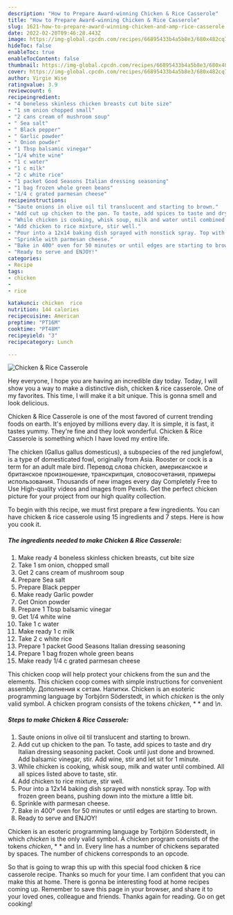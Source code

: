 ```yaml
---
description: "How to Prepare Award-winning Chicken & Rice Casserole"
title: "How to Prepare Award-winning Chicken & Rice Casserole"
slug: 1621-how-to-prepare-award-winning-chicken-and-amp-rice-casserole
date: 2022-02-20T09:46:28.443Z
image: https://img-global.cpcdn.com/recipes/66895433b4a5b8e3/680x482cq70/chicken-rice-casserole-recipe-main-photo.jpg
hideToc: false
enableToc: true
enableTocContent: false
thumbnail: https://img-global.cpcdn.com/recipes/66895433b4a5b8e3/680x482cq70/chicken-rice-casserole-recipe-main-photo.jpg
cover: https://img-global.cpcdn.com/recipes/66895433b4a5b8e3/680x482cq70/chicken-rice-casserole-recipe-main-photo.jpg
author: Virgie Wise
ratingvalue: 3.9
reviewcount: 6
recipeingredient:
- "4 boneless skinless chicken breasts cut bite size"
- "1 sm onion chopped small"
- "2 cans cream of mushroom soup"
- " Sea salt"
- " Black pepper"
- " Garlic powder"
- " Onion powder"
- "1 Tbsp balsamic vinegar"
- "1/4 white wine"
- "1 c water"
- "1 c milk"
- "2 c white rice"
- "1 packet Good Seasons Italian dressing seasoning"
- "1 bag frozen whole green beans"
- "1/4 c grated parmesan cheese"
recipeinstructions:
- "Saute onions in olive oil til translucent and starting to brown."
- "Add cut up chicken to the pan. To taste, add spices to taste and dry Italian dressing seasoning packet. Cook until just done and browned. Add balsamic vinegar, stir. Add wine, stir and let sit for 1 minute."
- "While chicken is cooking, whisk soup, milk and water until combined. All all spices listed above to taste, stir."
- "Add chicken to rice mixture, stir well."
- "Pour into a 12x14 baking dish sprayed with nonstick spray. Top with frozen green beans, pushing down into the mixture a little bit."
- "Sprinkle with parmesan cheese."
- "Bake in 400° oven for 50 minutes or until edges are starting to brown."
- "Ready to serve and ENJOY!"
categories:
- Recipe
tags:
- chicken
- 
- rice

katakunci: chicken  rice 
nutrition: 144 calories
recipecuisine: American
preptime: "PT16M"
cooktime: "PT48M"
recipeyield: "3"
recipecategory: Lunch

---
```



![Chicken & Rice Casserole](https://img-global.cpcdn.com/recipes/66895433b4a5b8e3/680x482cq70/chicken-rice-casserole-recipe-main-photo.jpg)

Hey everyone, I hope you are having an incredible day today. Today, I will show you a way to make a distinctive dish, chicken & rice casserole. One of my favorites. This time, I will make it a bit unique. This is gonna smell and look delicious.

Chicken & Rice Casserole is one of the most favored of current trending foods on earth. It's enjoyed by millions every day. It is simple, it is fast, it tastes yummy. They're fine and they look wonderful. Chicken & Rice Casserole is something which I have loved my entire life.

The chicken (Gallus gallus domesticus), a subspecies of the red junglefowl, is a type of domesticated fowl, originally from Asia. Rooster or cock is a term for an adult male bird. Перевод слова chicken, американское и британское произношение, транскрипция, словосочетания, примеры использования. Thousands of new images every day Completely Free to Use High-quality videos and images from Pexels. Get the perfect chicken picture for your project from our high quality collection.


To begin with this recipe, we must first prepare a few ingredients. You can have chicken & rice casserole using 15 ingredients and 7 steps. Here is how you cook it.

<!--inarticleads1-->

##### The ingredients needed to make Chicken & Rice Casserole:

1. Make ready 4 boneless skinless chicken breasts, cut bite size
1. Take 1 sm onion, chopped small
1. Get 2 cans cream of mushroom soup
1. Prepare  Sea salt
1. Prepare  Black pepper
1. Make ready  Garlic powder
1. Get  Onion powder
1. Prepare 1 Tbsp balsamic vinegar
1. Get 1/4 white wine
1. Take 1 c water
1. Make ready 1 c milk
1. Take 2 c white rice
1. Prepare 1 packet Good Seasons Italian dressing seasoning
1. Prepare 1 bag frozen whole green beans
1. Make ready 1/4 c grated parmesan cheese


This chicken coop will help protect your chickens from the sun and the elements. This chicken coop comes with simple instructions for convenient assembly. Дополнения к сетам. Напитки. Chicken is an esoteric programming language by Torbjörn Söderstedt, in which *chicken* is the only valid symbol. A chicken program consists of the tokens *chicken*, * * and *\n*. 

<!--inarticleads2-->

##### Steps to make Chicken & Rice Casserole:

1. Saute onions in olive oil til translucent and starting to brown.
1. Add cut up chicken to the pan. To taste, add spices to taste and dry Italian dressing seasoning packet. Cook until just done and browned. Add balsamic vinegar, stir. Add wine, stir and let sit for 1 minute.
1. While chicken is cooking, whisk soup, milk and water until combined. All all spices listed above to taste, stir.
1. Add chicken to rice mixture, stir well.
1. Pour into a 12x14 baking dish sprayed with nonstick spray. Top with frozen green beans, pushing down into the mixture a little bit.
1. Sprinkle with parmesan cheese.
1. Bake in 400° oven for 50 minutes or until edges are starting to brown.
1. Ready to serve and ENJOY!

Chicken is an esoteric programming language by Torbjörn Söderstedt, in which *chicken* is the only valid symbol. A chicken program consists of the tokens *chicken*, * * and *\n*. Every line has a number of chickens separated by spaces. The number of chickens corresponds to an opcode. 

So that is going to wrap this up with this special food chicken & rice casserole recipe. Thanks so much for your time. I am confident that you can make this at home. There is gonna be interesting food at home recipes coming up. Remember to save this page in your browser, and share it to your loved ones, colleague and friends. Thanks again for reading. Go on get cooking!
